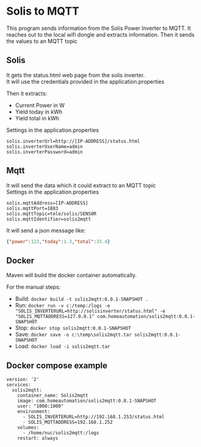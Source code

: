 # Solis to MQTT

This program sends information from the Solis Power Inverter to MQTT.
It reaches out to the local wifi dongle and extracts information.
Then it sends the values to an MQTT topic

## Solis
It gets the status.html web page from the solis inverter.  
It will use the credentials provided in the application.properties

Then it extracts:
- Current Power in W
- Yield today in kWh
- Yield total in kWh

Settings in the application.properties
```
solis.inverterUrl=http://[IP-ADDRESS]/status.html
solis.inverterUserName=admin
solis.inverterPassword=admin
```

## Mqtt
It will send the data which it could extract to an MQTT topic  
Settings in the application.properties
```
solis.mqttAddress=[IP-ADDRESS]
solis.mqttPort=1883
solis.mqttTopic=tele/solis/SENSOR
solis.mqttIdentifier=solis2mqtt
```
 
It will send a json message like:
```json
{"power":123,"today":1.3,"total":33.4}
```

## Docker
Maven will build the docker container automatically.

For the manual steps:  
- Build: 
`docker build -t solis2mqtt:0.0.1-SNAPSHOT .`  
- Run: 
`docker run -v c:/temp:/logs -e "SOLIS_INVERTERURL=http://solisinverter/status.html" -e "SOLIS_MQTTADDRESS=127.0.0.1" com.homeautomation/solis2mqtt:0.0.1-SNAPSHOT`  
- Stop:
`docker stop solis2mqtt:0.0.1-SNAPSHOT`  
- Save:
`docker save -o c:\temp\solis2mqtt.tar solis2mqtt:0.0.1-SNAPSHOT`  
- Load:
`docker load -i solis2mqtt.tar`

## Docker compose example
```
version: '2'
services:
  solis2mqtt:
    container_name: Solis2mqtt
    image: com.homeautomation/solis2mqtt:0.0.1-SNAPSHOT
    user: "1000:1000"
    environment:
      - SOLIS_INVERTERURL=http://192.168.1.253/status.html
      - SOLIS_MQTTADDRESS=192.168.1.252
    volumes:
      - /home/nuc/solis2mqtt:/logs
    restart: always
```